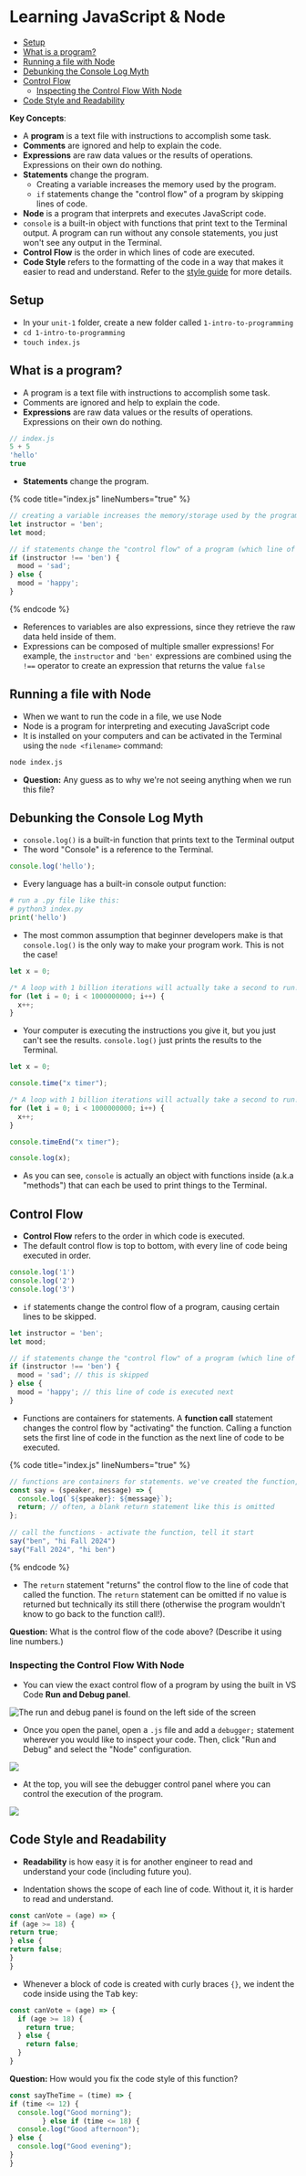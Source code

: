 # Learning JavaScript & Node

- [Setup](#setup)
- [What is a program?](#what-is-a-program)
- [Running a file with Node](#running-a-file-with-node)
- [Debunking the Console Log Myth](#debunking-the-console-log-myth)
- [Control Flow](#control-flow)
  - [Inspecting the Control Flow With Node](#inspecting-the-control-flow-with-node)
- [Code Style and Readability](#code-style-and-readability)

**Key Concepts**:

* A **program** is a text file with instructions to accomplish some task.
* **Comments** are ignored and help to explain the code.
* **Expressions** are raw data values or the results of operations. Expressions on their own do nothing.
* **Statements** change the program.
  * Creating a variable increases the memory used by the program.
  * `if` statements change the "control flow" of a program by skipping lines of code.
* **Node** is a program that interprets and executes JavaScript code.
* `console` is a built-in object with functions that print text to the Terminal output. A program can run without any console statements, you just won't see any output in the Terminal.
* **Control Flow** is the order in which lines of code are executed.
* **Code Style** refers to the formatting of the code in a way that makes it easier to read and understand. Refer to the [style guide](https://marcylabschool.gitbook.io/marcy-lab-school-docs/cheatsheets/style-guide) for more details.

## Setup

* In your `unit-1` folder, create a new folder called `1-intro-to-programming`
* `cd 1-intro-to-programming`
* `touch index.js`

## What is a program?

* A program is a text file with instructions to accomplish some task.
* Comments are ignored and help to explain the code.
* **Expressions** are raw data values or the results of operations. Expressions on their own do nothing.

```js
// index.js
5 + 5
'hello'
true
```

* **Statements** change the program.


{% code title="index.js" lineNumbers="true" %}

```js
// creating a variable increases the memory/storage used by the program
let instructor = 'ben';
let mood;

// if statements change the "control flow" of a program (which line of code comes next)
if (instructor !== 'ben') {
  mood = 'sad';
} else {
  mood = 'happy';
}
```
{% endcode %}

* References to variables are also expressions, since they retrieve the raw data held inside of them.
* Expressions can be composed of multiple smaller expressions! For example, the `instructor` and `'ben'` expressions are combined using the `!==` operator to create an expression that returns the value `false` 

## Running a file with Node

* When we want to run the code in a file, we use Node
* Node is a program for interpreting and executing JavaScript code
* It is installed on your computers and can be activated in the Terminal using the `node <filename>` command:

```sh
node index.js
```

* **Question:** Any guess as to why we're not seeing anything when we run this file?

## Debunking the Console Log Myth

* `console.log()` is a built-in function that prints text to the Terminal output 
* The word "Console" is a reference to the Terminal.

```js
console.log('hello');
```

* Every language has a built-in console output function:

```python
# run a .py file like this: 
# python3 index.py
print('hello')
```

* The most common assumption that beginner developers make is that `console.log()` is the only way to make your program work. This is not the case!

```js
let x = 0;

/* A loop with 1 billion iterations will actually take a second to run! Increase that number to 10 billion and it could take a minute or more. */
for (let i = 0; i < 1000000000; i++) {
  x++;
}
```

* Your computer is executing the instructions you give it, but you just can't see the results. `console.log()` just prints the results to the Terminal.

```js
let x = 0;

console.time("x timer");

/* A loop with 1 billion iterations will actually take a second to run! Increase that number to 10 billion and it could take a minute or more. */
for (let i = 0; i < 1000000000; i++) {
  x++;
}

console.timeEnd("x timer");

console.log(x);
```

* As you can see, `console` is actually an object with functions inside (a.k.a "methods") that can each be used to print things to the Terminal.

## Control Flow

* **Control Flow** refers to the order in which code is executed.
* The default control flow is top to bottom, with every line of code being executed in order.

```js
console.log('1')
console.log('2')
console.log('3')
```

* `if` statements change the control flow of a program, causing certain lines to be skipped.

```js
let instructor = 'ben';
let mood;

// if statements change the "control flow" of a program (which line of code comes next)
if (instructor !== 'ben') {
  mood = 'sad'; // this is skipped
} else {
  mood = 'happy'; // this line of code is executed next
}
```

* Functions are containers for statements. A **function call** statement changes the control flow by "activating" the function. Calling a function sets the first line of code in the function as the next line of code to be executed.

{% code title="index.js" lineNumbers="true" %}

```js
// functions are containers for statements. we've created the function, but haven't activated it yet
const say = (speaker, message) => {
  console.log(`${speaker}: ${message}`);
  return; // often, a blank return statement like this is omitted
};
 
// call the functions - activate the function, tell it start
say("ben", "hi Fall 2024")
say("Fall 2024", "hi ben")
```

{% endcode %}

* The `return` statement "returns" the control flow to the line of code that called the function. The `return` statement can be omitted if no value is returned but technically its still there (otherwise the program wouldn't know to go back to the function call!).

**Question:** What is the control flow of the code above? (Describe it using line numbers.)

### Inspecting the Control Flow With Node

* You can view the exact control flow of a program by using the built in VS Code **Run and Debug panel**.

![The run and debug panel is found on the left side of the screen](./img/0-debugger-panel.png)

* Once you open the panel, open a `.js` file and add a `debugger;` statement wherever you would like to inspect your code. Then, click "Run and Debug" and select the "Node" configuration.

![](./img/0-debugger-running.png)

* At the top, you will see the debugger control panel where you can control the execution of the program.

![](./img/0-debugger-explanation.svg)

## Code Style and Readability

* **Readability** is how easy it is for another engineer to read and understand your code (including future you).

* Indentation shows the scope of each line of code. Without it, it is harder to read and understand.
  
```js
const canVote = (age) => {
if (age >= 18) {
return true;
} else {
return false;
}
}
```

* Whenever a block of code is created with curly braces `{}`, we indent the code inside using the <kbd>Tab</kbd> key:

```js
const canVote = (age) => {
  if (age >= 18) {
    return true;
  } else {
    return false;
  }
}
```

**Question:** How would you fix the code style of this function?

```js
const sayTheTime = (time) => {
if (time <= 12) {
  console.log("Good morning");
        } else if (time <= 18) {
  console.log("Good afternoon");
} else {
  console.log("Good evening");
}
}
```
